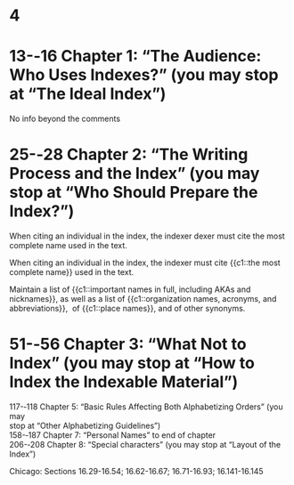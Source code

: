 # 4 
# 13-­‐16 Chapter 1: “The Audience: Who Uses Indexes?” (you may stop at  “The Ideal Index”)  
No info beyond the comments

# 25-­‐28 Chapter 2: “The Writing Process and the Index” (you may stop at  “Who Should Prepare the Index?”)  
When citing an individual in the index, the indexer dexer must cite the most complete name used in the text.

When citing an individual in the index, the indexer must cite {{c1::the most complete name}} used in the text.  
  
Maintain a list of {{c1::important names in full, including AKAs and nicknames}}, as well as a list of {{c1::organization names, acronyms, and abbreviations}},  of {{c1::place names}}, and of other synonyms.

# 51-­‐56 Chapter 3: “What Not to Index” (you may stop at “How to Index the  Indexable Material”)  


117-­‐118 Chapter 5: “Basic Rules Affecting Both Alphabetizing Orders” (you may  
stop at “Other Alphabetizing Guidelines”)  
158-­‐187 Chapter 7: “Personal Names” to end of chapter  
206-­‐208 Chapter 8: “Special characters” (you may stop at “Layout of the Index”)  



Chicago: Sections 16.29-16.54; 16.62-16.67; 16.71-16.93; 16.141-16.145